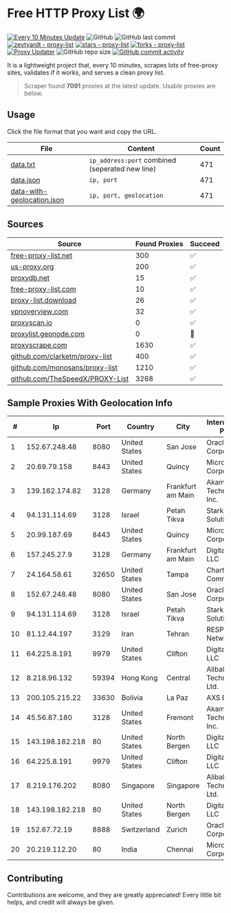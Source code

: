 
# Free HTTP Proxy List 🌍

[![Every 10 Minutes Update](https://github.com/mertguvencli/http-proxy-list/actions/workflows/main.yml/badge.svg?branch=main)](https://github.com/mertguvencli/http-proxy-list/actions/workflows/main.yml)
![GitHub](https://img.shields.io/github/license/mertguvencli/http-proxy-list)
![GitHub last commit](https://img.shields.io/github/last-commit/mertguvencli/http-proxy-list)
[![zevtyardt - proxy-list](https://img.shields.io/static/v1?label=zevtyardt&message=proxy-list&color=blue&logo=github)](https://github.com/zevtyardt/proxy-list "Go to GitHub repo")
[![stars - proxy-list](https://img.shields.io/github/stars/zevtyardt/proxy-list?style=social)](https://github.com/zevtyardt/proxy-list)
[![forks - proxy-list](https://img.shields.io/github/forks/zevtyardt/proxy-list?style=social)](https://github.com/zevtyardt/proxy-list)
[![Proxy Updater](https://github.com/zevtyardt/proxy-list/workflows/Proxy%20Updater/badge.svg)](https://github.com/zevtyardt/proxy-list/actions?query=workflow:"Proxy+Updater")
![GitHub repo size](https://img.shields.io/github/repo-size/zevtyardt/proxy-list)
[![GitHub commit activity](https://img.shields.io/github/commit-activity/m/zevtyardt/proxy-list?logo=commits)](https://github.com/zevtyardt/proxy-list/commits/main)

It is a lightweight project that, every 10 minutes, scrapes lots of free-proxy sites, validates if it works, and serves a clean proxy list.

> Scraper found **7091** proxies at the latest update. Usable proxies are below.

## Usage

Click the file format that you want and copy the URL.

|File|Content|Count|
|----|-------|-----|
|[data.txt](https://raw.githubusercontent.com/mertguvencli/http-proxy-list/main/proxy-list/data.txt)|`ip_address:port` combined (seperated new line)|471|
|[data.json](https://raw.githubusercontent.com/mertguvencli/http-proxy-list/main/proxy-list/data.json)|`ip, port`|471|
|[data-with-geolocation.json](https://raw.githubusercontent.com/mertguvencli/http-proxy-list/main/proxy-list/data-with-geolocation.json)|`ip, port, geolocation`|471|

## Sources

|Source|Found Proxies|Succeed|
|------|-------------|-------|
|[free-proxy-list.net](https://free-proxy-list.net)|300|✅|
|[us-proxy.org](https://www.us-proxy.org)|200|✅|
|[proxydb.net](http://proxydb.net)|15|✅|
|[free-proxy-list.com](https://free-proxy-list.com/?page=&port=&type%5B%5D=http&type%5B%5D=https&up_time=0&search=Search)|10|✅|
|[proxy-list.download](https://www.proxy-list.download/HTTP)|26|✅|
|[vpnoverview.com](https://vpnoverview.com/privacy/anonymous-browsing/free-proxy-servers)|32|✅|
|[proxyscan.io](https://www.proxyscan.io)|0|✅|
|[proxylist.geonode.com](https://proxylist.geonode.com/api/proxy-list?limit=300&page=1&sort_by=lastChecked&sort_type=desc&protocols=http,https)|0|🚫|
|[proxyscrape.com](https://api.proxyscrape.com/v2/?request=displayproxies&protocol=http&timeout=10000&country=all&ssl=all&anonymity=all)|1630|✅|
|[github.com/clarketm/proxy-list](https://raw.githubusercontent.com/clarketm/proxy-list/master/proxy-list-raw.txt)|400|✅|
|[github.com/monosans/proxy-list](https://raw.githubusercontent.com/monosans/proxy-list/main/proxies/http.txt)|1210|✅|
|[github.com/TheSpeedX/PROXY-List](https://raw.githubusercontent.com/TheSpeedX/PROXY-List/master/http.txt)|3268|✅|


## Sample Proxies With Geolocation Info

|#|Ip|Port|Country|City|Internet Service Provider|
|-|--|----|-------|----|-------------------------|
|1|152.67.248.48|8080|United States|San Jose|Oracle Corporation|
|2|20.69.79.158|8443|United States|Quincy|Microsoft Corporation|
|3|139.162.174.82|3128|Germany|Frankfurt am Main|Akamai Technologies, Inc.|
|4|94.131.114.69|3128|Israel|Petah Tikva|Stark Industries Solutions LTD|
|5|20.99.187.69|8443|United States|Quincy|Microsoft Corporation|
|6|157.245.27.9|3128|Germany|Frankfurt am Main|DigitalOcean, LLC|
|7|24.164.58.61|32650|United States|Tampa|Charter Communications|
|8|152.67.248.48|8080|United States|San Jose|Oracle Corporation|
|9|94.131.114.69|3128|Israel|Petah Tikva|Stark Industries Solutions LTD|
|10|81.12.44.197|3129|Iran|Tehran|RESPINA Networks|
|11|64.225.8.191|9979|United States|Clifton|DigitalOcean, LLC|
|12|8.218.96.132|59394|Hong Kong|Central|Alibaba (US) Technology Co., Ltd.|
|13|200.105.215.22|33630|Bolivia|La Paz|AXS Bolivia S. A.|
|14|45.56.87.180|3128|United States|Fremont|Akamai Technologies, Inc.|
|15|143.198.182.218|80|United States|North Bergen|DigitalOcean, LLC|
|16|64.225.8.191|9979|United States|Clifton|DigitalOcean, LLC|
|17|8.219.176.202|8080|Singapore|Singapore|Alibaba (US) Technology Co., Ltd.|
|18|143.198.182.218|80|United States|North Bergen|DigitalOcean, LLC|
|19|152.67.72.19|8888|Switzerland|Zurich|Oracle Corporation|
|20|20.219.112.20|80|India|Chennai|Microsoft Corporation|



## Contributing

Contributions are welcome, and they are greatly appreciated! Every
little bit helps, and credit will always be given.

